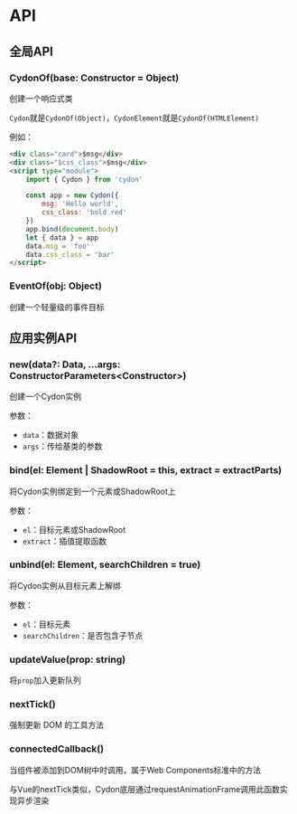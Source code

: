 # API

## 全局API

### CydonOf(base: Constructor<T> = Object)
创建一个响应式类

`Cydon`就是`CydonOf(Object)`，`CydonElement`就是`CydonOf(HTMLElement)`

例如：
```html
<div class="card">$msg</div>
<div class="$css_class">$msg</div>
<script type="module">
    import { Cydon } from 'cydon'

    const app = new Cydon({
        msg: 'Hello world',
        css_class: 'bold red'
    })
    app.bind(document.body)
    let { data } = app
    data.msg = 'foo'
    data.css_class = 'bar'
</script>
```

### EventOf(obj: Object)
创建一个轻量级的事件目标

## 应用实例API

### new(data?: Data, ...args: ConstructorParameters<Constructor<T>>)
创建一个Cydon实例

参数：
- `data`：数据对象
- `args`：传给基类的参数

### bind(el: Element | ShadowRoot = this, extract = extractParts)
将Cydon实例绑定到一个元素或ShadowRoot上

参数：
- `el`：目标元素或ShadowRoot
- `extract`：插值提取函数

### unbind(el: Element, searchChildren = true)
将Cydon实例从目标元素上解绑

参数：
- `el`：目标元素
- `searchChildren`：是否包含子节点

### updateValue(prop: string)
将`prop`加入更新队列

### nextTick()
强制更新 DOM 的工具方法

### connectedCallback()
当组件被添加到DOM树中时调用，属于Web Components标准中的方法

与Vue的nextTick类似，Cydon底层通过requestAnimationFrame调用此函数实现异步渲染
